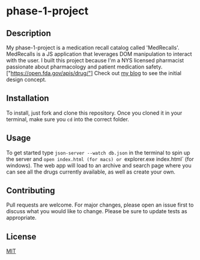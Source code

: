 # phase-1-project

## Description
My phase-1-project is a medication recall catalog called 'MedRecalls'. MedRecalls is a JS application that leverages DOM manipulation to interact with the user. I built this project because I'm a NYS licensed pharmacist passionate about pharmacology and patient medication safety. ["https://open.fda.gov/apis/drug/"] Check out [my blog](https://dev.to/minchulan/drug-recall-catalog-2dpe?preview=bf0618cc3023e85deff0e138b59565dfd488de934f119ffcf14e1c01c77be60e3558debe4c7e14817b311eceed702cc1da8ad0f0fe78ca251d93c8d0) to see the initial  design concept.

## Installation
To install, just fork and clone this repository. Once you cloned it in your terminal, make sure you `cd` into the correct folder.

## Usage
To get started type `json-server --watch db.json` in the terminal to spin up the server and `open index.html (for macs) or `explorer.exe index.html` (for windows). The web app will load to an archive and search page where you can see all the drugs currently available, as well as create your own.

## Contributing
Pull requests are welcome. For major changes, please open an issue first to discuss what you would like to change.
Please be sure to update tests as appropriate.

## License
[MIT](https://choosealicense.com/licenses/mit/)

